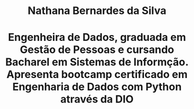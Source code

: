 ## <h1 align="center">  Nathana Bernardes da Silva  </h1> ## 

<h1 align="center"> Engenheira de Dados, graduada em Gestão de Pessoas e cursando Bacharel em Sistemas de Informção. Apresenta  bootcamp certificado em Engenharia de Dados com Python através da DIO </h1>





